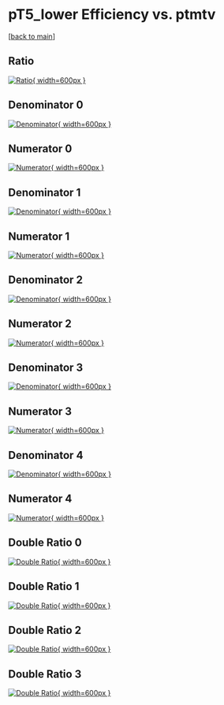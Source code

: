 # pT5_lower Efficiency vs. ptmtv

[[back to main](./)]



## Ratio

[![Ratio](../mtv/var/pT5_lower_base_321_1_eff_ptmtv.png){ width=600px }](../mtv/var/pT5_lower_base_321_1_eff_ptmtv.pdf)

## Denominator 0

[![Denominator](../mtv/den/pT5_lower_base_321_1_eff_ptmtv_den0.png){ width=600px }](../mtv/den/pT5_lower_base_321_1_eff_ptmtv_den0.pdf)

## Numerator 0

[![Numerator](../mtv/num/pT5_lower_base_321_1_eff_ptmtv_num0.png){ width=600px }](../mtv/num/pT5_lower_base_321_1_eff_ptmtv_num0.pdf)

## Denominator 1

[![Denominator](../mtv/den/pT5_lower_base_321_1_eff_ptmtv_den1.png){ width=600px }](../mtv/den/pT5_lower_base_321_1_eff_ptmtv_den1.pdf)

## Numerator 1

[![Numerator](../mtv/num/pT5_lower_base_321_1_eff_ptmtv_num1.png){ width=600px }](../mtv/num/pT5_lower_base_321_1_eff_ptmtv_num1.pdf)

## Denominator 2

[![Denominator](../mtv/den/pT5_lower_base_321_1_eff_ptmtv_den2.png){ width=600px }](../mtv/den/pT5_lower_base_321_1_eff_ptmtv_den2.pdf)

## Numerator 2

[![Numerator](../mtv/num/pT5_lower_base_321_1_eff_ptmtv_num2.png){ width=600px }](../mtv/num/pT5_lower_base_321_1_eff_ptmtv_num2.pdf)

## Denominator 3

[![Denominator](../mtv/den/pT5_lower_base_321_1_eff_ptmtv_den3.png){ width=600px }](../mtv/den/pT5_lower_base_321_1_eff_ptmtv_den3.pdf)

## Numerator 3

[![Numerator](../mtv/num/pT5_lower_base_321_1_eff_ptmtv_num3.png){ width=600px }](../mtv/num/pT5_lower_base_321_1_eff_ptmtv_num3.pdf)

## Denominator 4

[![Denominator](../mtv/den/pT5_lower_base_321_1_eff_ptmtv_den4.png){ width=600px }](../mtv/den/pT5_lower_base_321_1_eff_ptmtv_den4.pdf)

## Numerator 4

[![Numerator](../mtv/num/pT5_lower_base_321_1_eff_ptmtv_num4.png){ width=600px }](../mtv/num/pT5_lower_base_321_1_eff_ptmtv_num4.pdf)

## Double Ratio 0

[![Double Ratio](../mtv/ratio/pT5_lower_base_321_1_eff_ptmtv_ratio0.png){ width=600px }](../mtv/ratio/pT5_lower_base_321_1_eff_ptmtv_ratio0.pdf)

## Double Ratio 1

[![Double Ratio](../mtv/ratio/pT5_lower_base_321_1_eff_ptmtv_ratio1.png){ width=600px }](../mtv/ratio/pT5_lower_base_321_1_eff_ptmtv_ratio1.pdf)

## Double Ratio 2

[![Double Ratio](../mtv/ratio/pT5_lower_base_321_1_eff_ptmtv_ratio2.png){ width=600px }](../mtv/ratio/pT5_lower_base_321_1_eff_ptmtv_ratio2.pdf)

## Double Ratio 3

[![Double Ratio](../mtv/ratio/pT5_lower_base_321_1_eff_ptmtv_ratio3.png){ width=600px }](../mtv/ratio/pT5_lower_base_321_1_eff_ptmtv_ratio3.pdf)

